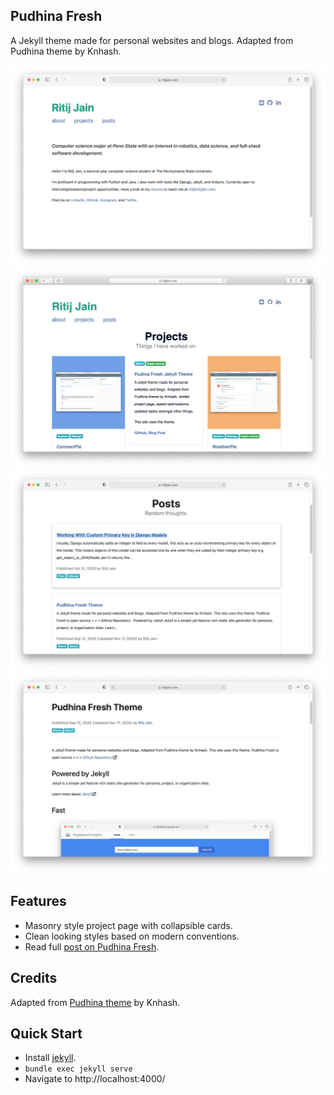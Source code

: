 ## Pudhina Fresh
A Jekyll theme made for personal websites and blogs. Adapted from Pudhina theme by Knhash.

![Project Page](/assets/img/dis1.png)
![Project Page](/assets/img/project-page.png)
![Project Page](/assets/img/dis2.png)
![Project Page](/assets/img/dis3.png)

## Features
* Masonry style project page with collapsible cards.
* Clean looking styles based on modern conventions.
* Read full [post on Pudhina Fresh](https://ritijjain.com/2020/09/12/pudhina-fresh.html).

## Credits
Adapted from [Pudhina theme](https://github.com/knhash/Pudhina) by Knhash.

## Quick Start
* Install [jekyll](https://jekyllrb.com/docs/installation/).
* `bundle exec jekyll serve`
* Navigate to http://localhost:4000/